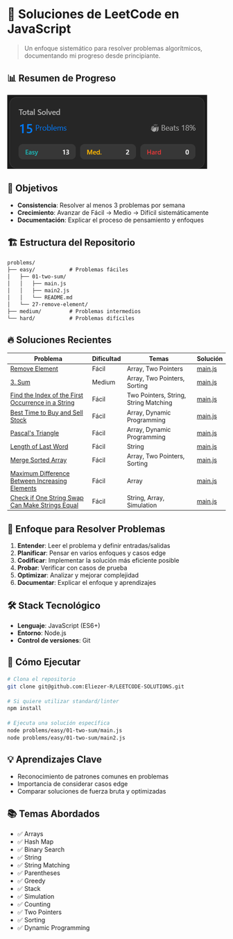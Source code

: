 # 🚀 Soluciones de LeetCode en JavaScript

> Un enfoque sistemático para resolver problemas algorítmicos, documentando mi progreso desde principiante.


## 📊 Resumen de Progreso

![Problemas Resueltos](/images/resultado.png)

## 🎯 Objetivos

- **Consistencia**: Resolver al menos 3 problemas por semana
- **Crecimiento**: Avanzar de Fácil → Medio → Difícil sistemáticamente
- **Documentación**: Explicar el proceso de pensamiento y enfoques

## 🏗️ Estructura del Repositorio

```
problems/
├── easy/           # Problemas fáciles
│   ├── 01-two-sum/
│   │   ├── main.js
│   │   ├── main2.js
│   │   └── README.md
│   └── 27-remove-element/
├── medium/         # Problemas intermedios 
└── hard/           # Problemas difíciles 
```

## 🔥 Soluciones Recientes

| Problema   | Dificultad | Temas                | Solución                      |
|------------|------------|----------------------|-------------------------------|
| [Remove Element](problems/easy/27-remove-element/) | Fácil | Array, Two Pointers | [main.js](problems/easy/27-remove-element/main.js) |
| [3. Sum](problems/medium/15-3Sum/) | Medium | Array, Two Pointers, Sorting | [main.js](problems/medium/15-3Sum/main.js) |
| [Find the Index of the First Occurrence in a String](problems/easy/28-Find-the-Index-of-the-First-Occurrence-in-a-String/) | Fácil | Two Pointers, String, String Matching | [main.js](problems/easy/28-Find-the-Index-of-the-First-Occurrence-in-a-String/main.js) |
| [Best Time to Buy and Sell Stock](problems/easy/121-Best-Time-to-Buy-and-Sell-Stock/) | Fácil | Array, Dynamic Programming | [main.js](problems/easy/121-Best-Time-to-Buy-and-Sell-Stock/main.js) |
| [ Pascal's Triangle](problems/easy/118-Pascal's-Triangle/) | Fácil | Array, Dynamic Programming | [main.js](problems/easy/118-Pascal's-Triangle/main.js) |
| [ Length of Last Word](problems/easy/58-Length-of-Last-Word/) | Fácil | String | [main.js](problems/easy/58-Length-of-Last-Word/main.js) |
| [Merge Sorted Array](problems/easy/88-Merge-Sorted-Array/) | Fácil | Array, Two Pointers, Sorting | [main.js](problems/easy/88-Merge-Sorted-Array/main.js) |
| [Maximum Difference Between Increasing Elements](problems/easy/2016-Maximum-Difference-Between-Increasing-Elements/) | Fácil | Array | [main.js](problems/easy/2016-Maximum-Difference-Between-Increasing-Elements/main.js) |
| [Check if One String Swap Can Make Strings Equal](problems/easy/1790-Check-if-One-String-Swap-Can-Make-Strings-Equal/) | Fácil | String, Array, Simulation | [main.js](problems/easy/1790-Check-if-One-String-Swap-Can-Make-Strings-Equal/main.js) |

## 🧠 Enfoque para Resolver Problemas

1. **Entender**: Leer el problema y definir entradas/salidas
2. **Planificar**: Pensar en varios enfoques y casos edge
3. **Codificar**: Implementar la solución más eficiente posible
4. **Probar**: Verificar con casos de prueba
5. **Optimizar**: Analizar y mejorar complejidad
6. **Documentar**: Explicar el enfoque y aprendizajes

## 🛠️ Stack Tecnológico

- **Lenguaje**: JavaScript (ES6+)
- **Entorno**: Node.js
- **Control de versiones**: Git

## 🚀 Cómo Ejecutar

```bash
# Clona el repositorio
git clone git@github.com:Eliezer-R/LEETCODE-SOLUTIONS.git

# Si quiere utilizar standard/linter
npm install

# Ejecuta una solución específica
node problems/easy/01-two-sum/main.js
node problems/easy/01-two-sum/main2.js
```
## 💡 Aprendizajes Clave

- Reconocimiento de patrones comunes en problemas
- Importancia de considerar casos edge
- Comparar soluciones de fuerza bruta y optimizadas

## 📚 Temas Abordados

- ✅ Arrays
- ✅ Hash Map
- ✅ Binary Search
- ✅ String
- ✅ String Matching
- ✅ Parentheses
- ✅ Greedy
- ✅ Stack
- ✅ Simulation
- ✅ Counting
- ✅ Two Pointers
- ✅ Sorting
- ✅ Dynamic Programming

